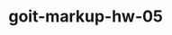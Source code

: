 # goit-markup-hw-05

<!-- git add .
git commit -m "Обновление файлов для 5.3 дз работы"
git push origin main
git status -->
